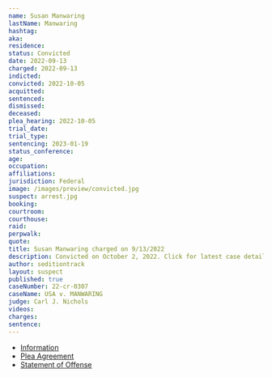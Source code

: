 ```yaml
---
name: Susan Manwaring
lastName: Manwaring
hashtag:
aka:
residence:
status: Convicted
date: 2022-09-13
charged: 2022-09-13
indicted:
convicted: 2022-10-05
acquitted:
sentenced:
dismissed:
deceased:
plea_hearing: 2022-10-05
trial_date:
trial_type:
sentencing: 2023-01-19
status_conference:
age:
occupation:
affiliations:
jurisdiction: Federal
image: /images/preview/convicted.jpg
suspect: arrest.jpg
booking:
courtroom:
courthouse:
raid:
perpwalk:
quote:
title: Susan Manwaring charged on 9/13/2022
description: Convicted on October 2, 2022. Click for latest case details.
author: seditiontrack
layout: suspect
published: true
caseNumber: 22-cr-0307
caseName: USA v. MANWARING
judge: Carl J. Nichols
videos:
charges:
sentence:
---
```

- [Information](https://www.justice.gov/usao-dc/case-multi-defendant/file/1540796/download)
- [Plea Agreement](https://www.justice.gov/usao-dc/case-multi-defendant/file/1540801/download)
- [Statement of Offense](https://www.justice.gov/usao-dc/case-multi-defendant/file/1540806/download)
